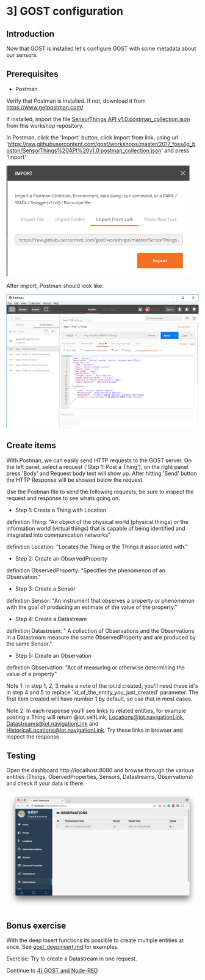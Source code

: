 # 3] GOST configuration

## Introduction

Now that GOST is installed let's configure GOST with some metadata about our sensors.

## Prerequisites

- Postman

Verify that Postman is installed. If not, download it from https://www.getpostman.com/

If installed, import the file <a href="SensorThings API v1.0.postman_collection.json">SensorThings API v1.0.postman_collection.json</a> from this workshop repository.

In Postman, click the 'Import' button, click Import from link, using url 'https://raw.githubusercontent.com/gost/workshops/master/2017_foss4g_boston/SensorThings%20API%20v1.0.postman_collection.json' and press 'Import'

<kbd><img src = "images/postman_import.png"></kbd>

After import, Postman should look like:

<img src = "images/postman.png">

## Create items

With Postman, we can easily send HTTP requests to the GOST server. On the left panel, select a request ('Step 1: Post a Thing'), on the right panel press 'Body' and Request body text will show up. After hitting 'Send' button the HTTP Response will be showed below the request.  

Use the Postman file to send the following requests, be sure to inspect the request and response to see whats going on. 

- Step 1: Create a Thing with Location

definition Thing: "An object of the physical world (physical things) or the information world (virtual things) that is capable of being identified and integrated into communication networks"

definition Location: "Locates the Thing or the Things it associated with."

- Step 2: Create an ObservedProperty

definition ObservedProperty: "Specifies the phenomenon of an Observation."

- Step 3: Create a Sensor

definition Sensor: "An instrument that observes a property or phenomenon with the goal of producing an estimate of the value of the property."

- Step 4: Create a Datastream 

definition Datastream: " A collection of Observations and the Observations in a Datastream measure the same ObservedProperty and are produced by the same Sensor."

- Step 5: Create an Observation

definition Observation: "Act of measuring or otherwise determining the value of a property"

Note 1: In step 1, 2, 3 make a note of the iot.id created, you'll need these id's in step 4 and 5 to replace 'id_of_the_entity_you_just_created' parameter. The first item created will have number 1 by default, so use that in most cases.

Note 2: In each response you'll see links to related entities, for example posting a Thing will return @iot.selfLink, Locations@iot.navigationLink, Datastreams@iot.navigationLink and HistoricalLocations@iot.navigationLink. Try these links in browser and inspect the response.

## Testing

Open the dashboard http://localhost:8080 and browse through the various entities (Things, ObervedProperties, Sensors, Datastreams, Observations) and check if your data is there.

<img src = "images/dashboard.png"/>

## Bonus exercise

With the deep insert functions its possible to create multiple entities at once. See <a href="https://github.com/gost/docs/blob/master/gost_deepinsert.md">gost_deepinsert.md</a> for examples. 

Exercise: Try to create a Datastream in one request.

Continue to <a href = "4_nodered.md">4) GOST and Node-RED</a>

